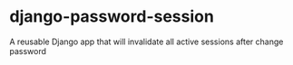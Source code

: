 django-password-session
=======================

A reusable Django app that will invalidate all active sessions after change password
